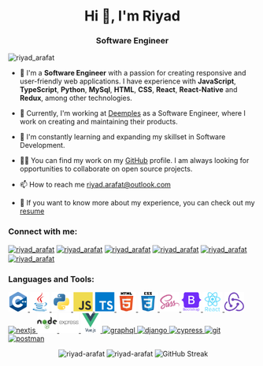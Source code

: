 
<h1 align="center">Hi 👋, I'm Riyad</h1>
<h3 align="center">Software Engineer</h3>

<p align="left"> <img src="https://komarev.com/ghpvc/?username=riyad-arafat&label=Profile%20views&color=0e75b6&style=flat-square" alt="riyad_arafat" /> </p>

- 🚀 I'm a **Software Engineer** with a passion for creating responsive and user-friendly web applications. I have experience with **JavaScript**, **TypeScript**, **Python**, **MySql**, **HTML**, **CSS**, **React**, **React-Native** and **Redux**, among other technologies.

- 🔭 Currently, I'm working at  [Deemples](https://deemples.com/my) as a Software Engineer, where I work on creating and maintaining their products.

- 🌱 I'm constantly learning and expanding my skillset in Software Development.

- 👨‍💻 You can find my work on my [GitHub](https://github.com/riyadelberkawy?tab=repositories) profile. I am always looking for opportunities to collaborate on open source projects.

- 📫 How to reach me [riyad.arafat@outlook.com](riyad.arafat@outlook.com)

- 📄 If you want to know more about my experience, you can check out my [resume](https://riyadstud.notion.site/Riyad-76b285787d6447b88d5b4ff0aa1be647)


<h3 align="left">Connect with me:</h3>
<p align="left">
<a href="https://twitter.com/riyadelberkawy" target="blank"><img align="center" src="https://raw.githubusercontent.com/rahuldkjain/github-profile-readme-generator/master/src/images/icons/Social/twitter.svg" alt="riyad_arafat" height="30" width="40" /></a> 
<a href="https://linkedin.com/in/riyadarafat" target="blank"><img align="center" src="https://raw.githubusercontent.com/rahuldkjain/github-profile-readme-generator/master/src/images/icons/Social/linked-in-alt.svg" alt="riyad_arafat" height="30" width="40" /></a>
<a href="https://fb.com/riyadelberkawy" target="blank"><img align="center" src="https://raw.githubusercontent.com/rahuldkjain/github-profile-readme-generator/master/src/images/icons/Social/facebook.svg" alt="riyad_arafat" height="30" width="40" /></a>  
<a href="https://instagram.com/riyadelberkawy" target="blank"><img align="center" src="https://raw.githubusercontent.com/rahuldkjain/github-profile-readme-generator/master/src/images/icons/Social/instagram.svg" alt="riyad_arafat" height="30" width="40" /></a>
<a href="https://www.hackerrank.com/riyad_elberkawy" target="blank"><img align="center" src="https://raw.githubusercontent.com/rahuldkjain/github-profile-readme-generator/master/src/images/icons/Social/hackerrank.svg" alt="riyad_arafat" height="30" width="40" /></a>
<a href="https://dev.to/riyadelberkawy" target="blank"><img align="center" src="https://cdn.jsdelivr.net/npm/simple-icons@3.0.1/icons/dev-dot-to.svg" alt="riyad_arafat" height="30" width="40" /></a>
</p>

<h3 align="left">Languages and Tools:</h3>
<p align="left">
<a href="https://www.w3schools.com/cpp/" target="_blank"> <img src="https://raw.githubusercontent.com/devicons/devicon/master/icons/cplusplus/cplusplus-original.svg" alt="cplusplus" width="40" height="40"/> </a>
<a href="https://www.java.com" target="_blank"> <img src="https://raw.githubusercontent.com/devicons/devicon/master/icons/java/java-original.svg" alt="java" width="40" height="40"/> </a>
<a href="https://www.python.org" target="_blank"> <img src="https://raw.githubusercontent.com/devicons/devicon/master/icons/python/python-original.svg" alt="python" width="40" height="40"/> </a>
<a href="https://developer.mozilla.org/en-US/docs/Web/JavaScript" target="_blank"> <img src="https://raw.githubusercontent.com/devicons/devicon/master/icons/javascript/javascript-original.svg" alt="javascript" width="40" height="40"/> </a>
<a href="https://www.typescriptlang.org/" target="_blank"> <img src="https://raw.githubusercontent.com/devicons/devicon/master/icons/typescript/typescript-original.svg" alt="typescript" width="40" height="40"/> </a>
<a href="https://www.w3.org/html/" target="_blank"> <img src="https://raw.githubusercontent.com/devicons/devicon/master/icons/html5/html5-original-wordmark.svg" alt="html5" width="40" height="40"/> </a>
<a href="https://www.w3schools.com/css/" target="_blank"> <img src="https://raw.githubusercontent.com/devicons/devicon/master/icons/css3/css3-original-wordmark.svg" alt="css3" width="40" height="40"/> </a> 
<a href="https://sass-lang.com" target="_blank"> <img src="https://raw.githubusercontent.com/devicons/devicon/master/icons/sass/sass-original.svg" alt="sass" width="40" height="40"/> </a> 
<a href="https://getbootstrap.com" target="_blank"> <img src="https://raw.githubusercontent.com/devicons/devicon/master/icons/bootstrap/bootstrap-plain-wordmark.svg" alt="bootstrap" width="40" height="40"/> </a>
<a href="https://reactjs.org/" target="_blank"> <img src="https://raw.githubusercontent.com/devicons/devicon/master/icons/react/react-original-wordmark.svg" alt="react" width="40" height="40"/> </a>
<a href="https://redux.js.org" target="_blank"> <img src="https://raw.githubusercontent.com/devicons/devicon/master/icons/redux/redux-original.svg" alt="redux" width="40" height="40"/> </a>
<a href="https://nextjs.org/" target="_blank"> <img src="https://cdn.worldvectorlogo.com/logos/next-js.svg" alt="nextjs" width="40" height="40"/> </a>
<a href="https://nodejs.org" target="_blank"> <img src="https://raw.githubusercontent.com/devicons/devicon/master/icons/nodejs/nodejs-original-wordmark.svg" alt="nodejs" width="40" height="40"/> </a>
<a href="https://expressjs.com" target="_blank"> <img src="https://raw.githubusercontent.com/devicons/devicon/master/icons/express/express-original-wordmark.svg" alt="express" width="40" height="40"/> </a>
<a href="https://vuejs.org/" target="_blank"> <img src="https://raw.githubusercontent.com/devicons/devicon/master/icons/vuejs/vuejs-original-wordmark.svg" alt="vuejs" width="40" height="40"/> </a>
<a href="https://graphql.org" target="_blank"> <img src="https://www.vectorlogo.zone/logos/graphql/graphql-icon.svg" alt="graphql" width="40" height="40"/> </a>
<a href="https://www.djangoproject.com/" target="_blank"> <img src="https://cdn.worldvectorlogo.com/logos/django.svg" alt="django" width="40" height="40"/> </a>
<a href="https://www.cypress.io" target="_blank"> <img src="https://raw.githubusercontent.com/simple-icons/simple-icons/6e46ec1fc23b60c8fd0d2f2ff46db82e16dbd75f/icons/cypress.svg" alt="cypress" width="40" height="40"/> </a>
<a href="https://git-scm.com/" target="_blank"> <img src="https://www.vectorlogo.zone/logos/git-scm/git-scm-icon.svg" alt="git" width="40" height="40"/> </a> 
<a href="https://postman.com" target="_blank"> <img src="https://www.vectorlogo.zone/logos/getpostman/getpostman-icon.svg" alt="postman" width="40" height="40"/> </a>    


</p>

<p align="center" >
&nbsp;<img  src="https://github-readme-stats.vercel.app/api?username=riyad-arafat&show_icons=true&theme=dark&locale=en" alt="riyad-arafat" />

<img src="https://github-readme-stats.vercel.app/api/top-langs?username=riyad-arafat&show_icons=true&theme=dark&locale=en&layout=compact" alt="riyad-arafat" />

<img src="https://github-readme-streak-stats.herokuapp.com?user=riyad-arafat&theme=dark" alt="GitHub Streak" />

</p>
